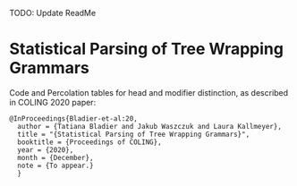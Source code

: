 TODO: Update ReadMe

# Statistical Parsing of Tree Wrapping Grammars
Code and Percolation tables for head and modifier distinction, as described in COLING 2020 paper:

```
@InProceedings{Bladier-et-al:20,
  author = {Tatiana Bladier and Jakub Waszczuk and Laura Kallmeyer},
  title = "{Statistical Parsing of Tree Wrapping Grammars}",
  booktitle = {Proceedings of COLING},
  year = {2020},
  month = {December},
  note = {To appear.}
  }
```
